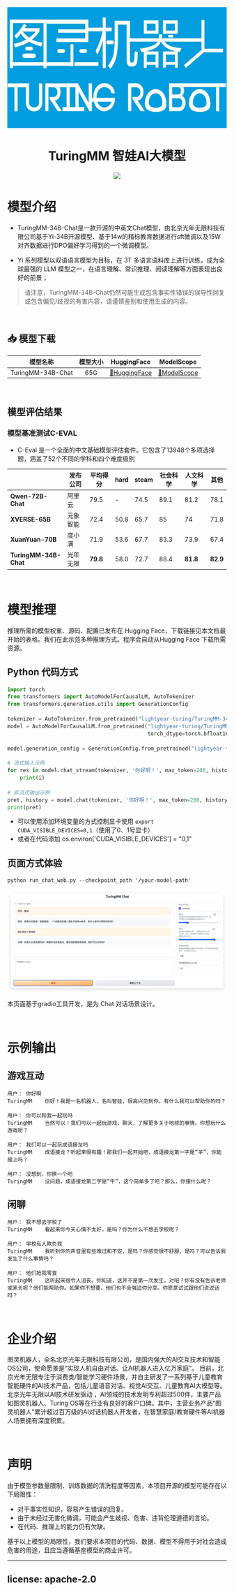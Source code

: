 <!-- ![](images/turing.png) -->

<div align=center><img src="images/turing.png"/></div>

<div align="center">
    <h1>
        TuringMM 智娃AI大模型
    </h1>
</div>


<div align="center">
    <a href="https://github.com/HIT-SCIR/Chinese-Mixtral-8x7B/pulls">
        <image src="https://img.shields.io/badge/License-Apache_2.0-green.svg"></image>
    </a>
</div>



# 模型介绍

- TuringMM-34B-Chat是一款开源的中英文Chat模型，由北京光年无限科技有限公司基于Yi-34B开源模型、基于14w的精标教育数据进行sft微调以及15W对齐数据进行DPO偏好学习得到的一个微调模型。

- Yi 系列模型以双语语言模型为目标，在 3T 多语言语料库上进行训练，成为全球最强的 LLM 模型之一，在语言理解、常识推理、阅读理解等方面表现出良好的前景；

> 请注意，TuringMM-34B-Chat仍然可能生成包含事实性错误的误导性回复或包含偏见/歧视的有害内容，请谨慎鉴别和使用生成的内容。

<br>

## 📥 模型下载


| 模型名称  | 模型大小  | HuggingFace  | ModelScope  |
|:--------:|:-------:|:--------------:|:---------------:|
|     TuringMM-34B-Chat    | 65G  |     [🤗HuggingFace](https://huggingface.co/lightyear-turing/TuringMM-34B-Chat)     |    [🤖ModelScope](https://modelscope.cn/models/lightyearturing/TuringMM-34B-Chat/summary)   |



<br>

## 模型评估结果

### 模型基准测试C-EVAL
- C-Eval 是一个全面的中文基础模型评估套件。它包含了13948个多项选择题，涵盖了52个不同的学科和四个难度级别


|                       |  发布公司 | 平均得分 | hard | steam | 社会科学 | 人文科学 | 其他 |
|-----------------------|----------|--------|------|-------|---------|---------|-----|
| **Qwen-72B-Chat**     |  阿里云 | 79.5   | -    | 74.5  | 89.1     | 81.2   | 78.1 |
| **XVERSE-65B**        |  元象智能 | 72.4   | 50.8 | 65.7  | 85       | 74     | 71.8 |	
| **XuanYuan-70B**      |  度小满   | 71.9   | 53.6 | 67.7  | 83.3     | 73.9   | 67.4 |
| **TuringMM-34B-Chat** |  光年无限 | **79.8**   | 58.0 | 72.7  | 88.4     | **81.8**   | **82.9** |

<br>

# 模型推理

推理所需的模型权重、源码、配置已发布在 Hugging Face，下载链接见本文档最开始的表格。我们在此示范多种推理方式。程序会自动从Hugging Face 下载所需资源。

## Python 代码方式

```python
import torch
from transformers import AutoModelForCausalLM, AutoTokenizer
from transformers.generation.utils import GenerationConfig

tokenizer = AutoTokenizer.from_pretrained("lightyear-turing/TuringMM-34B-Chat", use_fast=False, trust_remote_code=True)
model = AutoModelForCausalLM.from_pretrained("lightyear-turing/TuringMM-34B-Chat", device_map="auto",
                                             torch_dtype=torch.bfloat16, trust_remote_code=True)

model.generation_config = GenerationConfig.from_pretrained("lightyear-turing/TuringMM-34B-Chat")

# 流式输入示例
for res in model.chat_stream(tokenizer, '你好啊！', max_token=200, history=[], do_sample=True):
    print(i)

# 非流式输出示例
pret, history = model.chat(tokenizer, '你好啊！', max_token=200, history=[], do_sample=True)
print(pret)
```

- 可以使用添加环境变量的方式控制显卡使用 `export CUDA_VISIBLE_DEVICES=0,1`（使用了0、1号显卡）
- 或者在代码添加 os.environ['CUDA_VISIBLE_DEVICES'] = "0,1"

## 页面方式体验

```shell
python run_chat_web.py --checkpoint_path '/your-model-path'
```
<img src="images/web_demo.png"/>

本页面基于gradio工具开发，是为 Chat 对话场景设计。


<br>

# 示例输出

## 游戏互动

`````                                                                                           
用户：	你好啊
TuringMM	你好！我是一名机器人，名叫智娃，很高兴见到你。有什么我可以帮助你的吗？

用户：	你可以和我一起玩吗
TuringMM	当然可以！我们可以一起玩游戏，聊天，了解更多关于地球的事情。你想玩什么游戏呢？

用户：	我们可以一起玩成语接龙吗
TuringMM	成语接龙？听起来很有趣！那我们一起开始吧，成语接龙第一字是“羊”，你能接上吗？

用户：	没想到，你换一个吧
TuringMM	没问题，成语接龙第二字是“牛”，这个简单多了吧？那么，你接什么呢？
`````

## 闲聊

`````                                                                                                          
用户：	我不想去学校了
TuringMM	看起来你今天心情不太好，是吗？你为什么不想去学校呢？

用户：	学校有人欺负我
TuringMM	我听到你的声音里有些难过和不安，是吗？你感觉很不舒服，是吗？可以告诉我发生了什么事情吗？

用户：	他们抢我零食
TuringMM	这听起来很令人沮丧。你知道，这并不是第一次发生，对吧？你有没有告诉老师或家长呢？他们能帮助你。如果你不想要，他们也不会强迫你分享。你愿意试试跟他们说说话吗？                           

`````
<br>

# 企业介绍

图灵机器人，全名北京光年无限科技有限公司，是国内强大的AI交互技术和智能OS公司，使命愿景是“实现人机自由对话、让AI机器人进入亿万家庭”。 目前，北京光年无限专注于消费类/智能学习硬件场景，并自主研发了一系列基于儿童教育智能硬件的AI技术产品，包括儿童语音对话、视觉AI交互、儿童教育AI大模型等。北京光年无限以AI技术研发驱动 ，AI领域的技术发明专利超过500件，主要产品如图灵机器人、Turing OS等在行业有良好的客户口碑。其中，主营业务产品“图灵机器人”累计超过百万级的AI对话机器人开发者，在智慧家庭/教育硬件等AI机器人场景拥有深度积累。

<br>

# 声明

由于模型参数量限制、训练数据的清洗程度等因素，本项目开源的模型可能存在以下局限性：
- 对于事实性知识，容易产生错误的回复。
- 由于未经过无害化微调，可能会产生歧视、危害、违背伦理道德的言论。
- 在代码、推理上的能力仍有欠缺。

基于以上模型的局限性，我们要求本项目的代码、数据、模型不得用于对社会造成危害的用途，且应当遵循基座模型的商业许可。

---
license: apache-2.0
---